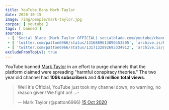 ```yaml
---
title: YouTube Bans Mark Taylor
date: 2020-10-15
image: /img/people/mark-taylor.jpg
corpos: [ youtube ]
tags: [ banned ]
sources:
 - [ 'Social Blade (Mark Taylor OFFICIAL) socialblade.com/youtube/channel/UCOcxxWkbqDn6TiFcez9XUPQ/', 'archive.is/zuYm8' ]
 - [ 'twitter.com/patton6966/status/1316889613890453505', 'archive.is/PUAWY' ]
 - [ 'twitter.com/patton6966/status/1317132892695334912', 'archive.is/gAAm1' ]
excludeFromTopLvl: true
---
```


YouTube banned [Mark Taylor](https://sordrescue.com/) in an effort
to purge channels that the platform claimed were spreading "harmful conspiracy
theories." The two year old channel had **109k subscribers** and **4.6 million
total views**.
> Well it's Official, YouTube just took my channel down, no warning, no reason
> given! We fight on! ...-
>
> -- Mark Taylor (@patton6966) [15 Oct 2020](https://archive.is/PUAWY)
